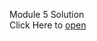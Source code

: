 Module 5 Solution<br/>
Click Here to <a href="https://daffril.github.io/Coursera/Module5/Index.html">open</a>
